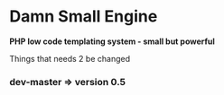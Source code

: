 # Damn Small Engine

**PHP low code templating system - small but powerful**

Things that needs 2 be changed

### dev-master => version 0.5

